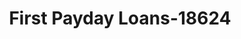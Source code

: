 ---
f_zip-code: 61604
f_state-code: IL
title: First Payday Loans-18624
f_phone: 309-282-4800
f_city-only: Peoria
f_address: 919 North Western Avenue Peoria
f_location-unique-id: '18624'
slug: first-payday-loans-18624
updated-on: '2024-05-30T13:46:58.046Z'
created-on: '2024-05-30T13:36:59.803Z'
published-on: '2024-05-30T13:54:32.469Z'
f_city-state: cms/city/peoria-il.md
f_company: cms/company/first-payday-loans.md
f_state: cms/state/illinois.md
layout: '[payday-loan].html'
tags: payday-loan
---